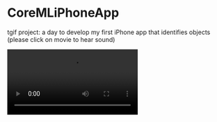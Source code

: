 # CoreMLiPhoneApp
tgif project: a day to develop my first iPhone app that identifies objects
(please click on movie to hear sound)

![demo](https://user-images.githubusercontent.com/38410965/111802199-1bf53180-88a4-11eb-97d2-886bbd716a3e.mov)

